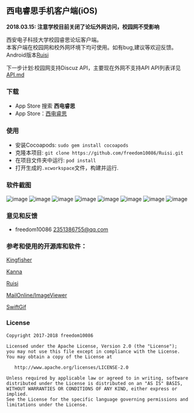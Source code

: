## 西电睿思手机客户端(iOS)
**2018.03.15: 注意学校目前关闭了论坛外网访问，校园网不受影响**

西安电子科技大学校园睿思论坛客户端。    
本客户端在校园网和校外网环境下均可使用。如有bug,建议等欢迎反馈。    
Android版本[Ruisi](https://github.com/freedom10086/Ruisi)

下一步计划:校园网支持Discuz API，主要现在外网不支持API
API列表详见 [API.md](https://github.com/freedom10086/Ruisi/blob/master/API.md)

### 下载
- App Store 搜索 **西电睿思**
- App Store：[西电睿思](https://itunes.apple.com/cn/app/id1322805454)

### 使用
- 安装Cocoapods: `sudo gem install cocoapods`
- 克隆本项目: `git clone https://github.com/freedom10086/Ruisi.git`
- 在项目文件夹中运行:  `pod install`
- 打开生成的`.xcworkspace`文件，构建并运行.

### 软件截图
![image](https://github.com/freedom10086/Ruisi_Ios/blob/master/screenshots/1.png)
![image](https://github.com/freedom10086/Ruisi_Ios/blob/master/screenshots/2.png)
![image](https://github.com/freedom10086/Ruisi_Ios/blob/master/screenshots/3.png)
![image](https://github.com/freedom10086/Ruisi_Ios/blob/master/screenshots/4.png)
![image](https://github.com/freedom10086/Ruisi_Ios/blob/master/screenshots/5.png)
![image](https://github.com/freedom10086/Ruisi_Ios/blob/master/screenshots/6.png)
![image](https://github.com/freedom10086/Ruisi_Ios/blob/master/screenshots/7.png)
![image](https://github.com/freedom10086/Ruisi_Ios/blob/master/screenshots/8.png)

### 意见和反馈
- freedom10086 <2351386755@qq.com>

### 参考和使用的开源库和软件：

[Kingfisher](https://github.com/onevcat/Kingfisher)

[Kanna](https://github.com/tid-kijyun/Kanna)

[Ruisi](https://github.com/freedom10086/Ruisi)

[MailOnline/ImageViewer](https://github.com/MailOnline/ImageViewer)

[SwiftGif](https://github.com/bahlo/SwiftGif)


### License

    Copyright 2017-2018 freedom10086

    Licensed under the Apache License, Version 2.0 (the "License");
    you may not use this file except in compliance with the License.
    You may obtain a copy of the License at

       http://www.apache.org/licenses/LICENSE-2.0

    Unless required by applicable law or agreed to in writing, software
    distributed under the License is distributed on an "AS IS" BASIS,
    WITHOUT WARRANTIES OR CONDITIONS OF ANY KIND, either express or implied.
    See the License for the specific language governing permissions and
    limitations under the License.
